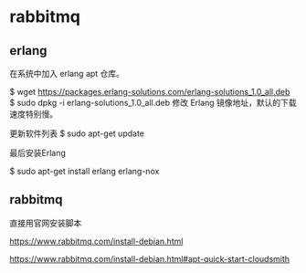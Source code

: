 # rabbitmq

## erlang

在系统中加入 erlang apt 仓库。

$ wget https://packages.erlang-solutions.com/erlang-solutions_1.0_all.deb
$ sudo dpkg -i erlang-solutions_1.0_all.deb
修改 Erlang 镜像地址，默认的下载速度特别慢。

更新软件列表
$ sudo apt-get update

最后安装Erlang

$ sudo apt-get install erlang erlang-nox

## rabbitmq

直接用官网安装脚本

https://www.rabbitmq.com/install-debian.html

https://www.rabbitmq.com/install-debian.html#apt-quick-start-cloudsmith
